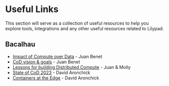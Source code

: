 # Useful Links

This section will serve as a collection of useful resources to help you explore tools, integrations and any other useful resources related to Lilypad.

## Bacalhau

* [Impact of Compute over Data](https://www.youtube.com/watch?v=jSzb7q00\_0c) - Juan Benet
* [CoD vision & goals](https://www.youtube.com/watch?v=-d4iJm-RbyA) - Juan Benet
* [Lessons for building Distributed Compute](https://www.youtube.com/watch?v=GHGYHuIboy4) - Juan & Molly
* [State of CoD 2023](https://www.youtube.com/watch?v=w-cRNst68L0) - David Aronchick
* [Containers at the Edge](https://softwareengineeringdaily.com/2024/08/22/containers-at-the-edge-with-david-aronchick/) - David Aronchick&#x20;
